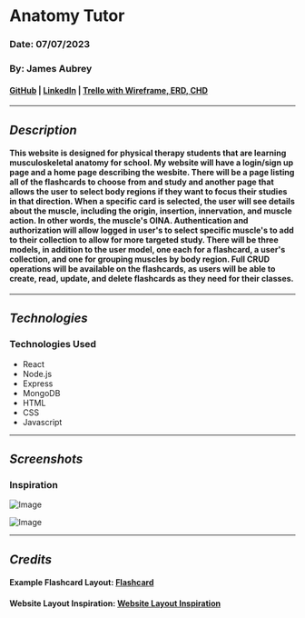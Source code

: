 # Anatomy Tutor

### Date: 07/07/2023

### By: James Aubrey

#### [GitHub](https://github.com/jaubrey92) | [LinkedIn](https://www.linkedin.com/in/james-aubrey/) | [Trello with Wireframe, ERD, CHD](https://trello.com/b/fEmFl61k/anatomy-tutor)

---

## **_Description_**

#### This website is designed for physical therapy students that are learning musculoskeletal anatomy for school. My website will have a login/sign up page and a home page describing the wesbite. There will be a page listing all of the flashcards to choose from and study and another page that allows the user to select body regions if they want to focus their studies in that direction. When a specific card is selected, the user will see details about the muscle, including the origin, insertion, innervation, and muscle action. In other words, the muscle's OINA. Authentication and authorization will allow logged in user's to select specific muscle's to add to their collection to allow for more targeted study. There will be three models, in addition to the user model, one each for a flashcard, a user's collection, and one for grouping muscles by body region. Full CRUD operations will be available on the flashcards, as users will be able to create, read, update, and delete flashcards as they need for their classes.

---

## **_Technologies_**

### Technologies Used

- React
- Node.js
- Express
- MongoDB
- HTML
- CSS
- Javascript

---

## **_Screenshots_**

### Inspiration

![Image](https://images.twinkl.co.uk/tw1n/image/private/t_630/image_repo/ae/b0/au-sc-1648599563-muscle-flash-cards_ver_1.jpg)

![Image](https://bodylightbooks.com/images/mpc_g10_sample_260w.png)

---

## **_Credits_**

#### Example Flashcard Layout: [Flashcard](https://bodylightbooks.com/images/mpc_g10_sample_260w.png)

#### Website Layout Inspiration: [Website Layout Inspiration](https://nerdherd-gamehub.netlify.app/)
